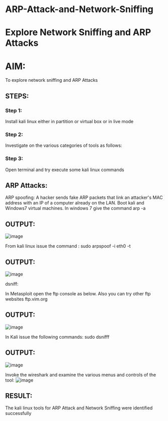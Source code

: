 # ARP-Attack-and-Network-Sniffing
# Explore Network Sniffing and ARP Attacks

# AIM:

To explore network sniffing and ARP Attacks

## STEPS:

### Step 1:

Install kali linux either in partition or virtual box or in live mode

### Step 2:

Investigate on the various categories of tools as follows:


### Step 3:
Open terminal and try execute some kali linux commands

## ARP Attacks:  
ARP spoofing: A hacker sends fake ARP packets that link an attacker's MAC address with an IP of a computer already on the LAN. 
Boot kali and Windows7 virtual machines.
In windows 7 give the command arp -a
## OUTPUT:
![image](https://github.com/user-attachments/assets/f7f837b7-0fe0-477a-9837-1036d542d477)



From kali linux issue the command :
sudo arpspoof -i eth0 -t <target system> <gateway>
## OUTPUT:
![image](https://github.com/user-attachments/assets/daa5db86-859e-400e-9cce-cd6d853016c1)



 dsniff: 








In Metasploit open the ftp console as below. Also you can try other ftp websites ftp.vim.org
## OUTPUT:
![image](https://github.com/user-attachments/assets/aa178420-6677-4c29-8145-a72b4149dd6d)





In Kali issue the following commands:
sudo dsnifff
## OUTPUT:
![image](https://github.com/user-attachments/assets/8569d1b7-dd02-4328-aecb-9a5e1daf7c8f)




Invoke the wireshark and examine the various menus  and controls of the tool:
![image](https://github.com/user-attachments/assets/8236c5b1-2358-4e4b-929a-addf9f103375)



## RESULT:
The kali linux tools for ARP Attack and Network Sniffing were identified successfully
